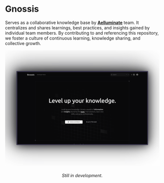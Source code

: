 # Gnossis

Serves as a collaborative knowledge base by **[Aelluminate](https://github.com/aelluminate)** team. It centralizes and shares learnings, best practices, and insights gained by individual team members. By contributing to and referencing this repository, we foster a culture of continuous learning, knowledge sharing, and collective growth.


![banner](docs/img/banner.png)


<div align="center">

###### Still in development.

</div>
